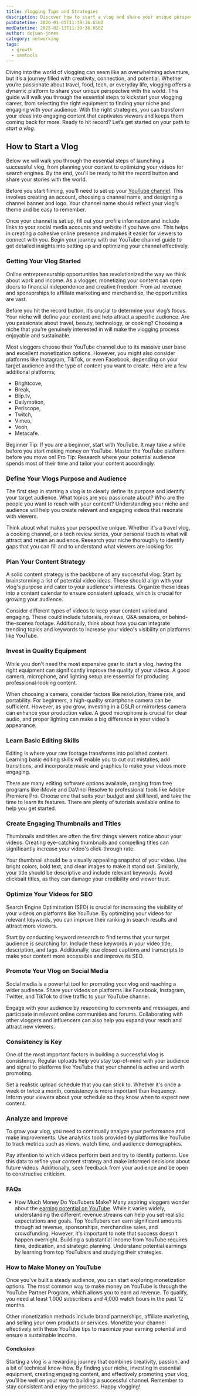 ```yaml
---
title: Vlogging Tips and Strategies
description: Discover how to start a vlog and share your unique perspective with the world! Learn essential steps, tips, and strategies to begin your vlogging journey.
pubDatetime: 2020-01-05T11:39:36.050Z
modDatetime: 2025-02-13T11:39:36.050Z
author: dejuan-jones
category: networking
tags:
  - growth
  - smmtools
---
```


Diving into the world of vlogging can seem like an overwhelming adventure, but it’s a journey filled with creativity, connection, and potential. Whether you’re passionate about travel, food, tech, or everyday life, vlogging offers a dynamic platform to share your unique perspective with the world. This guide will walk you through the essential steps to kickstart your vlogging career, from selecting the right equipment to finding your niche and engaging with your audience. With the right strategies, you can transform your ideas into engaging content that captivates viewers and keeps them coming back for more. Ready to hit record? Let’s get started on your path to _start a vlog_.

## How to Start a Vlog

Below we will walk you through the essential steps of launching a successful vlog, from planning your content to optimizing your videos for search engines. By the end, you'll be ready to hit the record button and share your stories with the world.

Before you start filming, you'll need to set up your [YouTube channel](/blog/how-to-start-a-youtube-channel). This involves creating an account, choosing a channel name, and designing a channel banner and logo. Your channel name should reflect your vlog's theme and be easy to remember.

Once your channel is set up, fill out your profile information and include links to your social media accounts and website if you have one. This helps in creating a cohesive online presence and makes it easier for viewers to connect with you. Begin your journey with our YouTube channel guide to get detailed insights into setting up and optimizing your channel effectively.

### Getting Your Vlog Started

Online entrepreneurship opportunities has revolutionized the way we think about work and income. As a vlogger, monetizing your content can open doors to financial independence and creative freedom. From ad revenue and sponsorships to affiliate marketing and merchandise, the opportunities are vast.

Before you hit the record button, it’s crucial to determine your vlog’s focus. Your niche will define your content and help attract a specific audience. Are you passionate about travel, beauty, technology, or cooking? Choosing a niche that you’re genuinely interested in will make the vlogging process enjoyable and sustainable.

Most vloggers choose their YouTube channel due to its massive user base and excellent monetization options. However, you might also consider platforms like Instagram, TikTok, or even Facebook, depending on your target audience and the type of content you want to create. Here are a few additional platforms;

- Brightcove,
- Break,
- Blip.tv,
- Dailymotion,
- Periscope,
- Twitch,
- Vimeo,
- Veoh,
- Metacafe.

Beginner Tip: If you are a beginner, start with YouTube. It may take a while before you start making money on YouTube. Master the YouTube platform before you move on!
Pro Tip: Research where your potential audience spends most of their time and tailor your content accordingly.

### Define Your Vlogs Purpose and Audience

The first step in starting a vlog is to clearly define its purpose and identify your target audience. What topics are you passionate about? Who are the people you want to reach with your content? Understanding your niche and audience will help you create relevant and engaging videos that resonate with viewers.

Think about what makes your perspective unique. Whether it's a travel vlog, a cooking channel, or a tech review series, your personal touch is what will attract and retain an audience. Research your niche thoroughly to identify gaps that you can fill and to understand what viewers are looking for.

### Plan Your Content Strategy

A solid content strategy is the backbone of any successful vlog. Start by brainstorming a list of potential video ideas. These should align with your vlog's purpose and cater to your audience's interests. Organize these ideas into a content calendar to ensure consistent uploads, which is crucial for growing your audience.

Consider different types of videos to keep your content varied and engaging. These could include tutorials, reviews, Q&A sessions, or behind-the-scenes footage. Additionally, think about how you can integrate trending topics and keywords to increase your video's visibility on platforms like YouTube.

### Invest in Quality Equipment

While you don't need the most expensive gear to start a vlog, having the right equipment can significantly improve the quality of your videos. A good camera, microphone, and lighting setup are essential for producing professional-looking content.

When choosing a camera, consider factors like resolution, frame rate, and portability. For beginners, a high-quality smartphone camera can be sufficient. However, as you grow, investing in a DSLR or mirrorless camera can enhance your production value. A good microphone is crucial for clear audio, and proper lighting can make a big difference in your video's appearance.

### Learn Basic Editing Skills

Editing is where your raw footage transforms into polished content. Learning basic editing skills will enable you to cut out mistakes, add transitions, and incorporate music and graphics to make your videos more engaging.

There are many editing software options available, ranging from free programs like iMovie and DaVinci Resolve to professional tools like Adobe Premiere Pro. Choose one that suits your budget and skill level, and take the time to learn its features. There are plenty of tutorials available online to help you get started.

### Create Engaging Thumbnails and Titles

Thumbnails and titles are often the first things viewers notice about your videos. Creating eye-catching thumbnails and compelling titles can significantly increase your video's click-through rate.

Your thumbnail should be a visually appealing snapshot of your video. Use bright colors, bold text, and clear images to make it stand out. Similarly, your title should be descriptive and include relevant keywords. Avoid clickbait titles, as they can damage your credibility and viewer trust.

### Optimize Your Videos for SEO

Search Engine Optimization (SEO) is crucial for increasing the visibility of your videos on platforms like YouTube. By optimizing your videos for relevant keywords, you can improve their ranking in search results and attract more viewers.

Start by conducting keyword research to find terms that your target audience is searching for. Include these keywords in your video title, description, and tags. Additionally, use closed captions and transcripts to make your content more accessible and improve its SEO.

### Promote Your Vlog on Social Media

Social media is a powerful tool for promoting your vlog and reaching a wider audience. Share your videos on platforms like Facebook, Instagram, Twitter, and TikTok to drive traffic to your YouTube channel.

Engage with your audience by responding to comments and messages, and participate in relevant online communities and forums. Collaborating with other vloggers and influencers can also help you expand your reach and attract new viewers.

### Consistency is Key

One of the most important factors in building a successful vlog is consistency. Regular uploads help you stay top-of-mind with your audience and signal to platforms like YouTube that your channel is active and worth promoting.

Set a realistic upload schedule that you can stick to. Whether it's once a week or twice a month, consistency is more important than frequency. Inform your viewers about your schedule so they know when to expect new content.

### Analyze and Improve

To grow your vlog, you need to continually analyze your performance and make improvements. Use analytics tools provided by platforms like YouTube to track metrics such as views, watch time, and audience demographics.

Pay attention to which videos perform best and try to identify patterns. Use this data to refine your content strategy and make informed decisions about future videos. Additionally, seek feedback from your audience and be open to constructive criticism.

### FAQs

- How Much Money Do YouTubers Make? Many aspiring vloggers wonder about the [earning potential on YouTube](/blog/how-do-youtubers-make-money). While it varies widely, understanding the different revenue streams can help you set realistic expectations and goals. Top YouTubers can earn significant amounts through ad revenue, sponsorships, merchandise sales, and crowdfunding. However, it's important to note that success doesn't happen overnight. Building a substantial income from YouTube requires time, dedication, and strategic planning. Understand potential earnings by learning from top YouTubers and studying their strategies.

### How to Make Money on YouTube

Once you've built a steady audience, you can start exploring monetization options. The most common way to make money on YouTube is through the YouTube Partner Program, which allows you to earn ad revenue. To qualify, you need at least 1,000 subscribers and 4,000 watch hours in the past 12 months.

Other monetization methods include brand partnerships, affiliate marketing, and selling your own products or services. Monetize your channel effectively with these YouTube tips to maximize your earning potential and ensure a sustainable income.

#### Conclusion

Starting a vlog is a rewarding journey that combines creativity, passion, and a bit of technical know-how. By finding your niche, investing in essential equipment, creating engaging content, and effectively promoting your vlog, you’ll be well on your way to building a successful channel. Remember to stay consistent and enjoy the process. Happy vlogging!
